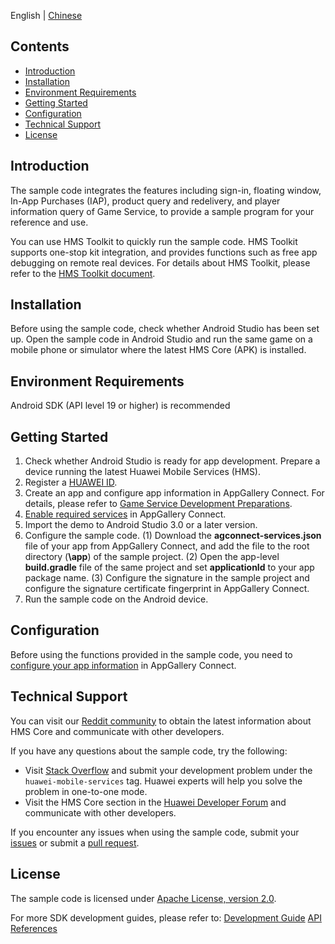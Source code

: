 ﻿English | [Chinese](https://github.com/HMS-Core/hms-game-demo/blob/master/hms-mini-game/README_ZH.md)
## Contents

* [Introduction](#Introduction)
* [Installation](#Installation)
* [Environment Requirements](#Environment)
* [Getting Started](#Getting)
* [Configuration](#Configuration)
* [Technical Support](#Technical)
* [License](#License)

## Introduction
The sample code integrates the features including sign-in, floating window, In-App Purchases (IAP), product query and redelivery, and player information query of Game Service, to provide a sample program for your reference and use.

You can use HMS Toolkit to quickly run the sample code. HMS Toolkit supports one-stop kit integration, and provides functions such as free app debugging on remote real devices. For details about HMS Toolkit, please refer to the [HMS Toolkit document](https://developer.huawei.com/consumer/en/doc/development/Tools-Guides/getting-started-0000001077381096).

## Installation
Before using the sample code, check whether Android Studio has been set up. Open the sample code in Android Studio and run the same game on a mobile phone or simulator where the latest HMS Core (APK) is installed.

## Environment Requirements
Android SDK (API level 19 or higher) is recommended

## Getting Started
1. Check whether Android Studio is ready for app development. Prepare a device running the latest Huawei Mobile Services (HMS).
2. Register a [HUAWEI ID](https://developer.huawei.com/consumer/en/).
3. Create an app and configure app information in AppGallery Connect.
For details, please refer to [Game Service Development Preparations](https://developer.huawei.com/consumer/en/doc/development/HMSCore-Guides/config-agc-0000001050166285).
4. [Enable required services](https://developer.huawei.com/consumer/en/doc/development/AppGallery-connect-Guides/appgallerykit-preparation-game-0000001055356911#section382112213818) in AppGallery Connect.
5. Import the demo to Android Studio 3.0 or a later version.
6. Configure the sample code.
(1) Download the **agconnect-services.json** file of your app from AppGallery Connect, and add the file to the root directory (**\app**) of the sample project.
(2) Open the app-level **build.gradle** file of the same project and set **applicationId** to your app package name.
(3) Configure the signature in the sample project and configure the signature certificate fingerprint in AppGallery Connect.
7. Run the sample code on the Android device.

## Configuration
Before using the functions provided in the sample code, you need to [configure your app information](https://developer.huawei.com/consumer/en/doc/development/HMSCore-Guides/config-agc-0000001050166285) in AppGallery Connect.
 
## Technical Support
You can visit our [Reddit community](https://www.reddit.com/r/HuaweiDevelopers/) to obtain the latest information about HMS Core and communicate with other developers.

If you have any questions about the sample code, try the following:
- Visit [Stack Overflow](https://stackoverflow.com/questions/tagged/huawei-mobile-services) and submit your development problem under the `huawei-mobile-services` tag. Huawei experts will help you solve the problem in one-to-one mode.
- Visit the HMS Core section in the [Huawei Developer Forum](https://forums.developer.huawei.com/forumPortal/en/forum/hms-core) and communicate with other developers.

If you encounter any issues when using the sample code, submit your [issues](https://github.com/HMS-Core/hms-game-demo/issues) or submit a [pull request](https://github.com/HMS-Core/hms-game-demo/pulls).

## License
The sample code is licensed under [Apache License, version 2.0](http://www.apache.org/licenses/LICENSE-2.0).

For more SDK development guides, please refer to:
[Development Guide](https://developer.huawei.com/consumer/en/doc/development/HMS-Guides/game-introduction-v4)
[API References](https://developer.huawei.com/consumer/en/doc/development/HMS-References/jos-games-v4)

